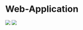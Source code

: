 # Web-Application
<!-- This is a simple web application that has links and cascading style sheet edits. There are added pictures for styling of this web application assignment and buttons that will link to other features. This assignment also have an about me section with a footer that contains information that is useful. -->

![](webapplicationscreenshotone.png)
![](webapplicationscreenshottwo.png)